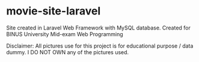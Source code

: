 # movie-site-laravel
Site created in Laravel Web Framework with MySQL database. Created for BINUS University Mid-exam Web Programming

Disclaimer: All pictures use for this project is for educational purpose / data dummy. I DO NOT OWN any of the pictures used.
